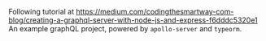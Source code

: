 Following tutorial at https://medium.com/codingthesmartway-com-blog/creating-a-graphql-server-with-node-js-and-express-f6dddc5320e1
An example graphQL project, powered by `apollo-server` and `typeorm`.
